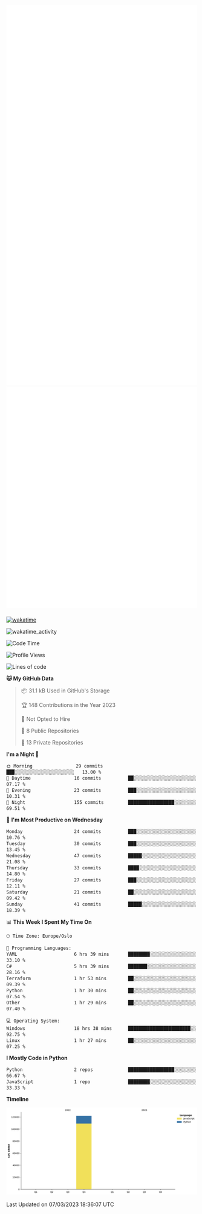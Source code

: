 ![Metrics](/metrics.svg)![Additional metrics](metrics.additional.svg)
----------------------------------------------------------------------------------------------------------------------------------------------------

[![wakatime](https://wakatime.com/badge/user/139c3dc8-b99d-475a-b6b4-e7663d03add8.svg)](https://wakatime.com/@139c3dc8-b99d-475a-b6b4-e7663d03add8)

![wakatime_activity](https://wakatime.com/share/@merca/d0fb6363-0f77-40ae-9525-9b9347ed2e36.svg)

<!--START_SECTION:waka-->
![Code Time](http://img.shields.io/badge/Code%20Time-6%2C413%20hrs%2043%20mins-blue)

![Profile Views](http://img.shields.io/badge/Profile%20Views-0-blue)

![Lines of code](https://img.shields.io/badge/From%20Hello%20World%20I%27ve%20Written-106.7%20thousand%20lines%20of%20code-blue)

**🐱 My GitHub Data** 

> 📦 31.1 kB Used in GitHub's Storage 
 > 
> 🏆 148 Contributions in the Year 2023
 > 
> 🚫 Not Opted to Hire
 > 
> 📜 8 Public Repositories 
 > 
> 🔑 13 Private Repositories 
 > 
**I'm a Night 🦉** 

```text
🌞 Morning                29 commits          ███░░░░░░░░░░░░░░░░░░░░░░   13.00 % 
🌆 Daytime                16 commits          ██░░░░░░░░░░░░░░░░░░░░░░░   07.17 % 
🌃 Evening                23 commits          ███░░░░░░░░░░░░░░░░░░░░░░   10.31 % 
🌙 Night                  155 commits         █████████████████░░░░░░░░   69.51 % 
```
📅 **I'm Most Productive on Wednesday** 

```text
Monday                   24 commits          ███░░░░░░░░░░░░░░░░░░░░░░   10.76 % 
Tuesday                  30 commits          ███░░░░░░░░░░░░░░░░░░░░░░   13.45 % 
Wednesday                47 commits          █████░░░░░░░░░░░░░░░░░░░░   21.08 % 
Thursday                 33 commits          ████░░░░░░░░░░░░░░░░░░░░░   14.80 % 
Friday                   27 commits          ███░░░░░░░░░░░░░░░░░░░░░░   12.11 % 
Saturday                 21 commits          ██░░░░░░░░░░░░░░░░░░░░░░░   09.42 % 
Sunday                   41 commits          █████░░░░░░░░░░░░░░░░░░░░   18.39 % 
```


📊 **This Week I Spent My Time On** 

```text
🕑︎ Time Zone: Europe/Oslo

💬 Programming Languages: 
YAML                     6 hrs 39 mins       ████████░░░░░░░░░░░░░░░░░   33.10 % 
C#                       5 hrs 39 mins       ███████░░░░░░░░░░░░░░░░░░   28.16 % 
Terraform                1 hr 53 mins        ██░░░░░░░░░░░░░░░░░░░░░░░   09.39 % 
Python                   1 hr 30 mins        ██░░░░░░░░░░░░░░░░░░░░░░░   07.54 % 
Other                    1 hr 29 mins        ██░░░░░░░░░░░░░░░░░░░░░░░   07.40 % 

💻 Operating System: 
Windows                  18 hrs 38 mins      ███████████████████████░░   92.75 % 
Linux                    1 hr 27 mins        ██░░░░░░░░░░░░░░░░░░░░░░░   07.25 % 
```

**I Mostly Code in Python** 

```text
Python                   2 repos             █████████████████░░░░░░░░   66.67 % 
JavaScript               1 repo              ████████░░░░░░░░░░░░░░░░░   33.33 % 
```



**Timeline**

![Lines of Code chart](https://raw.githubusercontent.com/merca/merca/current/assets/bar_graph.png)


 Last Updated on 07/03/2023 18:36:07 UTC
<!--END_SECTION:waka-->
